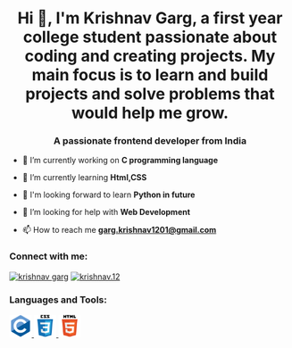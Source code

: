 <h1 align="center">Hi 👋, I'm Krishnav Garg, a first year college student passionate about coding and creating projects. My main focus is to learn and build projects and solve problems that would help me grow.</h1>
<h3 align="center">A passionate frontend developer from India</h3>

- 🔭 I’m currently working on **C programming language**

- 🌱 I’m currently learning **Html,CSS**

- 📖 I'm looking forward to learn **Python in future**

- 🤝 I’m looking for help with **Web Development**

- 📫 How to reach me **garg.krishnav1201@gmail.com**

<h3 align="left">Connect with me:</h3>
<p align="left">
<a href="https://linkedin.com/in/krishnav garg" target="blank"><img align="center" src="https://raw.githubusercontent.com/rahuldkjain/github-profile-readme-generator/master/src/images/icons/Social/linked-in-alt.svg" alt="krishnav garg" height="30" width="40" /></a>
<a href="https://instagram.com/krishnav.12" target="blank"><img align="center" src="https://raw.githubusercontent.com/rahuldkjain/github-profile-readme-generator/master/src/images/icons/Social/instagram.svg" alt="krishnav.12" height="30" width="40" /></a>
</p>

<h3 align="left">Languages and Tools:</h3>
<p align="left"> <a href="https://www.cprogramming.com/" target="_blank" rel="noreferrer"> <img src="https://raw.githubusercontent.com/devicons/devicon/master/icons/c/c-original.svg" alt="c" width="40" height="40"/> </a> <a href="https://www.w3schools.com/css/" target="_blank" rel="noreferrer"> <img src="https://raw.githubusercontent.com/devicons/devicon/master/icons/css3/css3-original-wordmark.svg" alt="css3" width="40" height="40"/> </a> <a href="https://www.w3.org/html/" target="_blank" rel="noreferrer"> <img src="https://raw.githubusercontent.com/devicons/devicon/master/icons/html5/html5-original-wordmark.svg" alt="html5" width="40" height="40"/> </a> </p>

